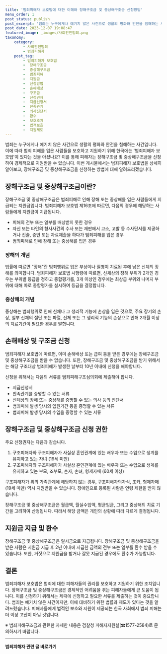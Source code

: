 ```yaml
---
title: '범죄피해자 보호법에 대한 이해와 장해구조금 및 중상해구조금 신청방법'
menu_order: 1
post_status: publish
post_excerpt: '범죄는 누구에게나 예기치 않은 사건으로 생활의 평화와 안전을 침해하는 사건입니다. 이에 따라 범죄 피해를 입은 사람들을 보호하고 지원하기 위해 한국에는  범죄피해자 보호법 이 있다는 것을 아셨나요  이를 통해 피해자는 장해구조금 및 중상해구조금을 신청하여 경제적으로 지원받을 수 있습니다. 이번 게시물에서는 범죄피해자 보호법을 상세히 알아보고, 장해구조금 및 중상해구조금을 신청하는 방법에 대해 알려드리겠습니다.'
post_date: 2023-12-07 19:08:47
featured_image: _images/사회안전범죄.png
taxonomy:
    category:
        - 사회안전범죄
        - 범죄피해자
    post_tag:
        - 범죄피해자 보호법
        -  장해구조금
        -  중상해구조금
        -  범죄피해
        -  지원금
        -  신청방법
        -  손해배상
        -  구조금
        -  신청권자
        -  지급신청서
        -  친족관계
        -  의사진단서
        -  환수
        -  보호조치
        -  법적보호
        -  지원제도
---
```



범죄는 누구에게나 예기치 않은 사건으로 생활의 평화와 안전을 침해하는 사건입니다. 이에 따라 범죄 피해를 입은 사람들을 보호하고 지원하기 위해 한국에는 '범죄피해자 보호법'이 있다는 것을 아셨나요? 이를 통해 피해자는 장해구조금 및 중상해구조금을 신청하여 경제적으로 지원받을 수 있습니다. 이번 게시물에서는 범죄피해자 보호법을 상세히 알아보고, 장해구조금 및 중상해구조금을 신청하는 방법에 대해 알려드리겠습니다.

## 장해구조금 및 중상해구조금이란?

장해구조금 및 중상해구조금은 범죄피해로 인해 장해 또는 중상해를 입은 사람들에게 지급되는 지원금입니다. 범죄피해자 보호법 제16조에 따르면, 다음의 경우에 해당하는 사람들에게 지원금이 지급됩니다.

- 피해의 전부 또는 일부를 배상받지 못한 경우
- 자신 또는 타인의 형사사건의 수사 또는 재판에서 고소, 고발 등 수사단서를 제공하거나 진술, 증언 또는 자료제출을 하다가 범죄피해를 입은 경우
- 범죄피해로 인해 장해 또는 중상해를 입은 경우

### 장해의 개념

법률에 따르면 "장해"란 범죄행위로 입은 부상이나 질병이 치료된 후에 남은 신체의 장해를 의미합니다. 범죄피해자 보호법 시행령에 따르면, 신체상의 장해 부위가 2개인 경우는 부위별 등급을 정하고 종합평가를, 3개 이상인 경우에는 최상급 부위와 나머지 부위에 대해 따로 종합평가를 실시하여 등급을 결정합니다.

### 중상해의 개념

중상해는 범죄행위로 인해 신체나 그 생리적 기능에 손상을 입은 것으로, 주요 장기의 손상, 일부 신체의 절단 또는 파열, 신체 또는 그 생리적 기능의 손상으로 인해 2개월 이상의 치료기간이 필요한 경우를 말합니다.

## 손해배상 및 구조금 신청

범죄피해자 보호법에 따르면, 이미 손해배상 또는 급여 등을 받은 경우에는 장해구조금 및 중상해구조금을 받을 수 없습니다. 또한, 장해구조금 및 중상해구조금을 받기 위해서는 해당 구조대상 범죄피해가 발생한 날부터 10년 이내에 신청을 해야합니다.

신청을 위해서는 다음의 서류를 범죄피해구조심의회에 제출해야 합니다.

- 지급신청서
- 친족관계를 증명할 수 있는 서류
- 신체상의 장해 또는 중상해를 증명할 수 있는 의사 등의 진단서
- 범죄피해 발생 당시의 입원기간 등을 증명할 수 있는 서류
- 범죄피해 발생 당시의 수입을 증명할 수 있는 서류

## 장해구조금 및 중상해구조금 신청 권한

주요 신청권자는 다음과 같습니다.

1. 구조피해자와 구조피해자가 사실상 혼인관계에 있는 배우자 또는 수입으로 생계를 유지하고 있는 자녀 (19세 미만)
2. 구조피해자와 구조피해자가 사실상 혼인관계에 있는 배우자 또는 수입으로 생계를 유지하고 있는 부모, 조부모, 손자, 손녀, 형제자매 (60세 이상)

구조피해자가 위의 가족관계에 해당하지 않는 경우, 구조피해자의자식, 조카, 형제자매 (19세 미만) 역시 지원받을 수 있습니다. 장애인으로 등록된 사람은 연령 제한을 받지 않습니다.

장해구조금 및 중상해구조금은 월급액, 월실수입액, 평균임금, 그리고 중상해의 치료 기간을 고려하여 산정됩니다. 따라서 해당 금액은 개인의 상황에 따라 다르게 결정됩니다.

## 지원금 지급 및 환수

장해구조금 및 중상해구조금은 일시금으로 지급됩니다. 장해구조금 및 중상해구조금을 받은 사람은 지원금 지급 후 2년 이내에 지급한 금액의 전부 또는 일부를 환수 받을 수 있습니다. 또한, 거짓으로 지원금을 받거나 잘못 지급된 경우에도 환수가 가능합니다.

## 결론

범죄피해자 보호법은 범죄에 대한 피해자들의 권리를 보호하고 지원하기 위한 조치입니다. 장해구조금 및 중상해구조금은 경제적인 어려움을 겪는 피해자들에게 큰 도움이 됩니다. 이를 신청하기 위해서는 제때에 신청하고 필요한 서류를 제출하는 것이 중요합니다. 범죄는 예기치 않은 사건이지만, 이에 대비하기 위한 법률과 제도가 있다는 것을 알려드렸습니다. 피해자들에게 법적인 보호와 지원이 제공되는 한국 사회에서 범죄 피해는 더 이상 고산이 아닐 것입니다. 

※ 범죄피해구조금과 관련한 자세한 내용은 검찰청 피해자지원실(☎1577-2584)로 문의하시기 바랍니다.
<!-- wp:separator -->
<hr class="wp-block-separator has-alpha-channel-opacity"/>
<!-- /wp:separator -->

<!-- wp:group {"backgroundColor":"base","layout":{"type":"constrained"}} -->
<div class="wp-block-group has-base-background-color has-background"><!-- wp:paragraph {"align":"center","fontSize":"medium"} -->
<p class="has-text-align-center has-large-font-size"><strong>범죄피해자 관련 글 바로가기</strong></p>
<!-- /wp:paragraph -->


<!-- wp:latest-posts
{"categories":[{"id":30771,"count":19,"description":"","link":"https://uknowlaw.com/category/%eb%b2%94%ec%a3%84%ed%94%bc%ed%95%b4%ec%9e%90/","name":"범죄피해자","slug":"범죄피해자","taxonomy":"category","parent":0,"meta":[],"_links":{"self":[{"href":"https://uknowlaw.com/wp-json/wp/v2/categories/30771"}],"collection":[{"href":"https://uknowlaw.com/wp-json/wp/v2/categories"}],"about":[{"href":"https://uknowlaw.com/wp-json/wp/v2/taxonomies/category"}],"wp:post_type":[{"href":"https://uknowlaw.com/wp-json/wp/v2/posts?categories=30771"}],"curies":[{"name":"wp","href":"https://api.w.org/{rel}","templated":true}]}}],"postsToShow":100,"excerptLength":28,"postLayout":"grid","columns":2,"featuredImageAlign":"left","featuredImageSizeSlug":"large","fontSize":"small"} /--></div>
<!-- /wp:group -->